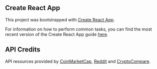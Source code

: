 ## Create React App

This project was bootstrapped with [Create React App](https://github.com/facebookincubator/create-react-app).

For information on how to perform common tasks, you can find the most recent version of the Create React App guide [here](https://github.com/facebookincubator/create-react-app/blob/master/packages/react-scripts/template/README.md).

## API Credits

API resources provided by [CoinMarketCap](https://coinmarketcap.com/api/), [Reddit](https://www.reddit.com/dev/api) and [CryptoCompare](https://www.cryptocompare.com/api/).
